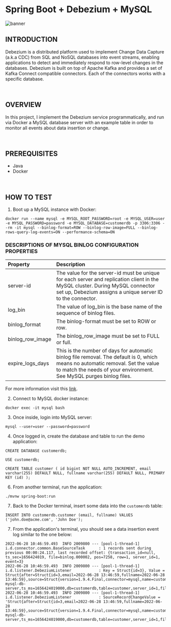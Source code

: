 # Spring Boot + Debezium + MySQL
![banner](./assets/banner.jpg)

## INTRODUCTION
Debezium is a distributed platform used to implement Change Data Capture (a.k.a CDC) from SQL and NoSQL databases into event streams, enabling applications to detect and immediately respond to row-level changes in the databases. Debezium is built on top of Apache Kafka and provides a set of Kafka Connect compatible connectors. Each of the connectors works with a specific database.

<br>

## OVERVIEW
In this project, I implement the Debezium service programmatically, and run via Docker a MySQL database server with an example table in order to monitor all events about data insertion or change.

<br>

## PREREQUISITES
- Java
- Docker

<br>

## HOW TO TEST
1. Boot up a MySQL instance with Docker:
```shell
docker run --name mysql -e MYSQL_ROOT_PASSWORD=root -e MYSQL_USER=user -e MYSQL_PASSWORD=password -e MYSQL_DATABASE=customerdb -p 3306:3306 --rm -it mysql --binlog-format=ROW --binlog-row-image=FULL --binlog-rows-query-log-events=ON --performance-schema=ON
```
### DESCRIPTIONS OF MYSQL BINLOG CONFIGURATION PROPERTIES
| Property | Description |
| :------- | :---------- |
| server-id | The value for the server-id must be unique for each server and replication client in the MySQL cluster. During MySQL connector set up, Debezium assigns a unique server ID to the connector. |
| log_bin | The value of log_bin is the base name of the sequence of binlog files. |
| binlog_format | The binlog-format must be set to ROW or row. |
| binlog_row_image | The binlog_row_image must be set to FULL or full. |
| expire_logs_days | This is the number of days for automatic binlog file removal. The default is 0, which means no automatic removal. Set the value to match the needs of your environment. See MySQL purges binlog files. |

For more information visit this [link](https://debezium.io/documentation/reference/stable/connectors/mysql.html#:~:text=Descriptions%20of%20MySQL%20binlog%20configuration%20properties).

2. Connect to MySQL docker instance:
```shell
docker exec -it mysql bash
```

3. Once inside, login into MySQL server:
```shell
mysql --user=user --password=password
```

4. Once logged in, create the database and table to run the demo application:
```shell
CREATE DATABASE customerdb;
```
```shell
USE customerdb;
```
```shell
CREATE TABLE customer ( id bigint NOT NULL AUTO_INCREMENT, email varchar(255) DEFAULT NULL, fullname varchar(255) DEFAULT NULL, PRIMARY KEY (id) );
```

6. From another terminal, run the application:
```shell
./mvnw spring-boot:run
```

7. Back to the Docker terminal, insert some data into the `customerdb` table:
```shell
INSERT INTO customerdb.customer (email, fullname) VALUES ('john.doe@acme.com', 'John Doe');
```

7. From the application's terminal, you should see a data insertion event log similar to the one below:
```log
2022-06-28 10:46:59.493  INFO 2009800 --- [pool-1-thread-1] i.d.connector.common.BaseSourceTask      : 1 records sent during previous 00:00:24.117, last recorded offset: {transaction_id=null, ts_sec=1656424019, file=binlog.000002, pos=7258, row=1, server_id=1, event=3}
2022-06-28 10:46:59.493  INFO 2009800 --- [pool-1-thread-1] i.d.listener.DebeziumListener            : Key = Struct{id=3}, Value = Struct{after=Struct{id=3,email=2022-06-28 13:46:59,fullname=2022-06-28 13:46:59},source=Struct{version=1.9.4.Final,connector=mysql,name=customer-mysql-db-server,ts_ms=1656424019000,db=customerdb,table=customer,server_id=1,file=binlog.000002,pos=7604,row=0,thread=23},op=c,ts_ms=1656424019483}
2022-06-28 10:46:59.493  INFO 2009800 --- [pool-1-thread-1] i.d.listener.DebeziumListener            : SourceRecordChangeValue = 'Struct{after=Struct{id=3,email=2022-06-28 13:46:59,fullname=2022-06-28 13:46:59},source=Struct{version=1.9.4.Final,connector=mysql,name=customer-mysql-db-server,ts_ms=1656424019000,db=customerdb,table=customer,server_id=1,file=binlog.000002,pos=7604,row=0,thread=23},op=c,ts_ms=1656424019483}'
```
